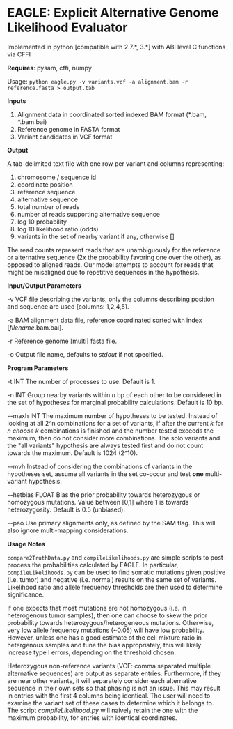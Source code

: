 # EAGLE: Explicit Alternative Genome Likelihood Evaluator

Implemented in python [compatible with 2\.7\.\*, 3\.\*] with ABI level C functions via CFFI

**Requires**: pysam, cffi, numpy

Usage: `python eagle.py -v variants.vcf -a alignment.bam -r reference.fasta > output.tab`

**Inputs**

1. Alignment data in coordinated sorted indexed BAM format (\*\.bam, \*\.bam.bai)
2. Reference genome in FASTA format
3. Variant candidates in VCF format

**Output**

A tab-delimited text file with one row per variant and columns representing:

1. chromosome / sequence id
2. coordinate position
3. reference sequence
4. alternative sequence
5. total number of reads
6. number of reads supporting alternative sequence
7. log 10 probability
8. log 10 likelihood ratio (odds)
9. variants in the set of nearby variant if any, otherwise []

The read counts represent reads that are unambiguously for the reference or alternative sequence (2x the probability favoring one over the other), as opposed to aligned reads. Our model attempts to account for reads that might be misaligned due to repetitive sequences in the hypothesis.

**Input/Output Parameters**

-v  VCF file describing the variants, only the columns describing position and sequence are used [columns: 1,2,4,5].

-a  BAM alignment data file, reference coordinated sorted with index [*filename*.bam.bai].

-r  Reference genome [multi] fasta file.

-o  Output file name, defaults to *stdout* if not specified.

**Program Parameters**

-t INT  The number of processes to use. Default is 1.

-n INT  Group nearby variants within *n* bp of each other to be considered in the set of hypotheses for marginal probability calculations. Default is 10 bp.

--maxh INT  The maximum number of hypotheses to be tested.  Instead of looking at all 2^n combinations for a set of variants, if after the current *k* for *n choose k* combinations is finished and the number tested exceeds the maximum, then do not consider more combinations.  The solo variants and the "all variants" hypothesis are always tested first and do not count towards the maximum. Default is 1024 (2^10).

--mvh  Instead of considering the combinations of variants in the hypotheses set, assume all variants in the set co-occur and test **one** multi-variant hypothesis.

--hetbias FLOAT  Bias the prior probability towards heterozygous or homozygous mutations. Value between [0,1] where 1 is towards heterozygosity. Default is 0.5 (unbiased).

--pao  Use primary alignments only, as defined by the SAM flag. This will also ignore multi-mapping considerations.

**Usage Notes**

`compare2TruthData.py` and `compileLikelihoods.py` are simple scripts to post-process the probabilities calculated by EAGLE. In particular, `compileLikelihoods.py` can be used to find somatic mutations given positive (i.e. tumor) and negative (i.e. normal) results on the same set of variants. Likelihood ratio and allele frequency thresholds are then used to determine significance.

If one expects that most mutations are not homozygous (i.e. in heterogenous tumor samples), then one can choose to skew the prior probability towards heterozygous/heterogeneous mutations. Otherwise, very low allele frequency mutations (~0.05) will have low probability. However, unless one has a good estimate of the cell mixture ratio in hetergenous samples and tune the bias appropriately, this will likely increase type I errors, depending on the threshold chosen.

Heterozygous non-reference variants (VCF: comma separated multiple alternative sequences) are output as separate entries. Furthermore, if they are near other variants, it will separately consider each alternative sequence in their own sets so that phasing is not an issue. This may result in entries with the first 4 columns being identical. The user will need to examine the variant set of these cases to determine which it belongs to. The script *compileLikelihood.py* will naively retain the one with the maximum probability, for entries with identical coordinates.
